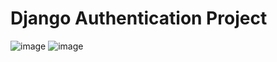 ﻿# Django Authentication Project
![image](https://github.com/user-attachments/assets/b767ca52-bace-451d-aecd-61c2587cd7b7)
![image](https://github.com/user-attachments/assets/479a2b29-1df5-46c6-be29-fe5d65c555eb)
